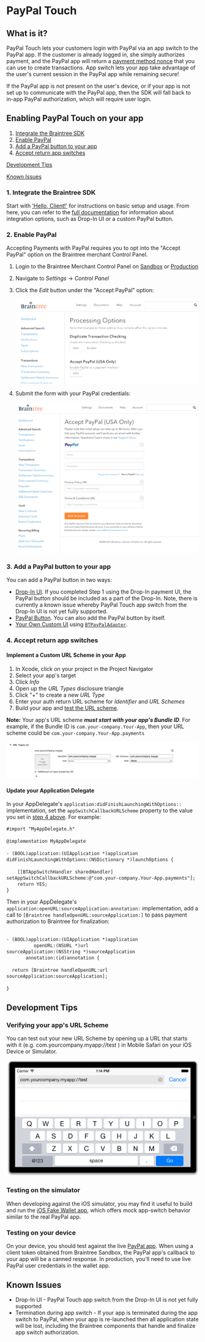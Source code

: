 # PayPal Touch

## What is it?
PayPal Touch lets your customers login with PayPal via an app switch to the PayPal app. If the customer is already logged in, she simply authorizes payment, and the PayPal app will return a [payment method nonce](https://developers.braintreepayments.com/ios+ruby/sdk/overview/how-it-works#payment-method-nonce) that you can use to create transactions. App switch lets your app take advantage of the user's current session in the PayPal app while remaining secure!

If the PayPal app is not present on the user's device, or if your app is not set up to communicate with the PayPal app, then the SDK will fall back to in-app PayPal authorization, which will require user login.

## Enabling PayPal Touch on your app
1. [Integrate the Braintree SDK](#1-integrate-the-braintree-sdk)
2. [Enable PayPal](#2-enable-paypal)
3. [Add a PayPal button to your app](#3-add-a-paypal-button-to-your-app)
4. [Accept return app switches](#4-accept-return-app-switches)


[Development Tips](#development-tips)

[Known Issues](#known-issues)
### 1. Integrate the Braintree SDK

Start with ['Hello, Client!'](https://developers.braintreepayments.com/ios/start/hello-client) for instructions on basic setup and usage.  From here, you can refer to the [full documentation](https://developers.braintreepayments.com/ios/sdk/client) for information about integration options, such as Drop-In UI or a custom PayPal button.

### 2. Enable PayPal

Accepting Payments with PayPal requires you to opt into the "Accept PayPal" option on the Braintree merchant Control Panel.

1. Login to the Braintree Merchant Control Panel on [Sandbox](https://sandbox.braintreegateway.com/login) or [Production](https://www.braintreegateway.com/login)
2. Navigate to _Settings_ -> _Control Panel_
3. Click the _Edit_ button under the "Accept PayPal" option:

    ![Enable PayPal](images/EnablePayPalControlPanel.png) 

4. Submit the form with your PayPal credentials:

    ![Submit PayPal Credentials](images/SubmitPayPalCredentials.png) 


### 3. Add a PayPal button to your app

You can add a PayPal button in two ways:

* [Drop-In UI](https://developers.braintreepayments.com/ios+ruby/sdk/client/drop-in). If you completed Step 1 using the Drop-In payment UI, the PayPal button should be included as a part of the Drop-In. Note, there is currently a known issue whereby PayPal Touch app switch from the Drop-In UI is not yet fully supported.
* [PayPal Button](https://developers.braintreepayments.com/ios+ruby/sdk/client/paypal). You can also add the PayPal button by itself.
* [Your Own Custom UI](custom-paypal-touch.md) using [`BTPayPalAdapter`](../Braintree/PayPal/Braintree-PayPal/BTPayPalAdapter.h).

### 4. Accept return app switches

#### Implement a Custom URL Scheme in your App

1. In Xcode, click on your project in the Project Navigator
2. Select your app's target
3. Click _Info_
4. Open up the _URL Types_ disclosure triangle
5. Click "+" to create a new _URL Type_
6. Enter your auth return URL scheme for _Identifier_ and _URL Schemes_
7. Build your app and [test the URL scheme](#verifying-your-apps-url-scheme).

**Note:** Your app's URL scheme **_must start with your app's Bundle ID_**. For example, if the Bundle ID is `com.your-company.Your-App`, then your URL scheme could be `com.your-company.Your-App.payments`

![XCode - Add Custom URL Scheme](/PayPalTouchDocs/images/XCodeAddURLScheme.png)

#### Update your Application Delegate

In your AppDelegate's `application:didFinishLaunchingWithOptions::` implementation, set the `appSwitchCallbackURLScheme` property to the value you set in [step 4 above](#4-accept-return-app-switches). For example:

```obj-c
#import "MyAppDelegate.h"

@implementation MyAppDelegate

- (BOOL)application:(UIApplication *)application didFinishLaunchingWithOptions:(NSDictionary *)launchOptions {

    [[BTAppSwitchHandler sharedHandler] setAppSwitchCallbackURLScheme:@"com.your-company.Your-App.payments"];
    return YES;
}
```

Then in your AppDelegate's `application:openURL:sourceApplication:annotation:` implementation, add a call to `[Braintree handleOpenURL:sourceApplication:]` to pass payment authorization to Braintree for finalization:

```obj-c

- (BOOL)application:(UIApplication *)application 
          openURL:(NSURL *)url 
sourceApplication:(NSString *)sourceApplication
       annotation:(id)annotation {

  return [Braintree handleOpenURL:url sourceApplication:sourceApplication];

}
```


## Development Tips

### Verifying your app's URL Scheme

You can test out your new URL Scheme by opening up a URL that starts with it (e.g. com.yourcompany.myapp://test ) in Mobile Safari on your iOS Device or Simulator.

![iOS Simulator - Launch URL Scheme from Mobile Safari](/PayPalTouchDocs/images/LaunchURLSchemeFromMobileSafari.png)

### Testing on the simulator 

When developing against the iOS simulator, you may find it useful to build and run the [iOS Fake Wallet app](https://github.com/braintree/fake-wallet-app-ios), which offers mock app-switch behavior similar to the real PayPal app.

### Testing on your device

On your device, you should test against the live [PayPal app](https://itunes.apple.com/us/app/paypal/id283646709). When using a client token obtained from Braintree Sandbox, the PayPal app's callback to your app will be a canned response. In production, you'll need to use live PayPal user credentials in the wallet app.

## Known Issues

* Drop-In UI - PayPal Touch app switch from the Drop-In UI is not yet fully supported
* Termination during app switch - If your app is terminated during the app switch to PayPal, when your app is re-launched then all application state will be lost, including the Braintree components that handle and finalize app switch authorization. 

